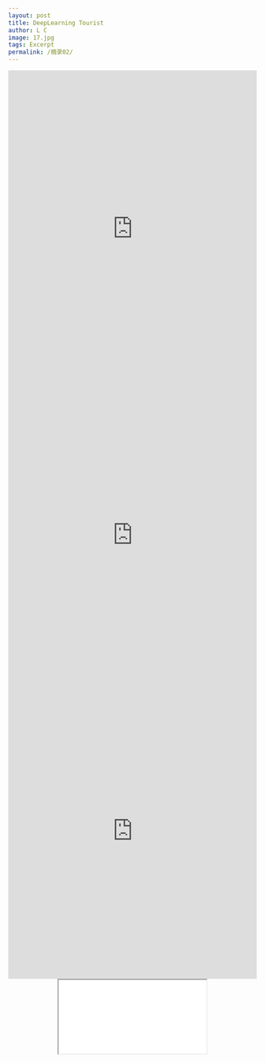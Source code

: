 ```yaml
---
layout: post
title: DeepLearning Tourist
author: L C
image: 17.jpg
tags: Excerpt
permalink: /摘录02/
---
```

<center>
<iframe src="https://drive.google.com/viewerng/
viewer?embedded=true&url=https://github.com/banklz/banklz.github.io/raw/master/vedio/Neural%20Networks%20and%20Deep%20Learning.pdf" frameborder="0" width="100%" height=642>
<object data="/vedio/Neural Networks and Deep Learning.pdf" width="100%" height="100%" type="application/pdf"></object>
</iframe>

<br>
<iframe src="https://drive.google.com/viewerng/
viewer?embedded=true&url=https://github.com/banklz/banklz.github.io/raw/master/vedio/Coursera%201.pdf" frameborder="0" width="100%" height=600>
</iframe>
<br>
<iframe src="https://drive.google.com/viewerng/
viewer?embedded=true&url=https://github.com/banklz/banklz.github.io/raw/master/vedio/Coursera%202.pdf" frameborder="0" width="100%" height=600>
</iframe>
<br>
<center>
<iframe src="/vedio/Coursera 1.pdf" type="application/pdf">
<object data="/vedio/Coursera 1.pdf" width="100%" height=600 type="application/pdf"></object>
</iframe>
